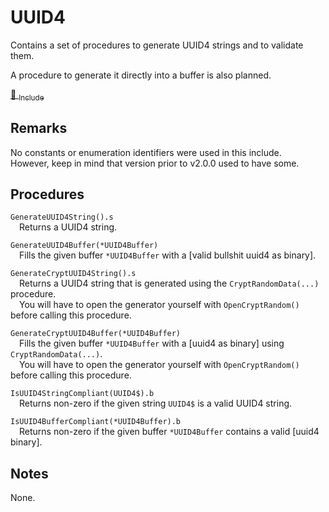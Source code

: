 # UUID4
Contains a set of procedures to generate UUID4 strings and to validate them.

A procedure to generate it directly into a buffer is also planned.

[💾 <sub>Include</sub>](../Includes/UUID4.pbi)


## Remarks

No constants or enumeration identifiers were used in this include.<br>
However, keep in mind that version prior to v2.0.0 used to have some.


## Procedures

`GenerateUUID4String().s`<br>
&emsp;Returns a UUID4 string.

`GenerateUUID4Buffer(*UUID4Buffer)`<br>
&emsp;Fills the given buffer `*UUID4Buffer` with a [valid bullshit uuid4 as binary].

`GenerateCryptUUID4String().s`<br>
&emsp;Returns a UUID4 string that is generated using the `CryptRandomData(...)` procedure.<br>
&emsp;You will have to open the generator yourself with `OpenCryptRandom()` before calling this procedure.

`GenerateCryptUUID4Buffer(*UUID4Buffer)`<br>
&emsp;Fills the given buffer `*UUID4Buffer` with a [uuid4 as binary] using `CryptRandomData(...)`.<br>
&emsp;You will have to open the generator yourself with `OpenCryptRandom()` before calling this procedure.

`IsUUID4StringCompliant(UUID4$).b`<br>
&emsp;Returns non-zero if the given string `UUID4$` is a valid UUID4 string.

`IsUUID4BufferCompliant(*UUID4Buffer).b`<br>
&emsp;Returns non-zero if the given buffer `*UUID4Buffer` contains a valid [uuid4 binary].


## Notes

None.
